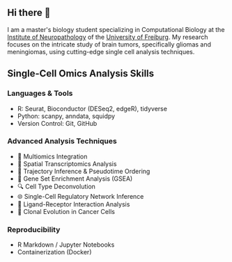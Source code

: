 ## Hi there 👋
I am a master's biology student specializing in Computational Biology at the [Institute of Neuropathology](https://www.uniklinik-freiburg.de/neuropathology.html) of the [University of Freiburg](https://uni-freiburg.de/en/). My research focuses on the intricate study of brain tumors, specifically gliomas and meningiomas, using cutting-edge single cell analysis techniques. 
## Single-Cell Omics Analysis Skills

### Languages & Tools
- R: Seurat, Bioconductor (DESeq2, edgeR), tidyverse
- Python: scanpy, anndata, squidpy
- Version Control: Git, GitHub

### Advanced Analysis Techniques
- 🧬 Multiomics Integration
- 🔬 Spatial Transcriptomics Analysis
- 🌳 Trajectory Inference & Pseudotime Ordering
- 🧮 Gene Set Enrichment Analysis (GSEA)
- 🔍 Cell Type Deconvolution
- 🌐 Single-Cell Regulatory Network Inference
- 🧩 Ligand-Receptor Interaction Analysis
- 🔬 Clonal Evolution in Cancer Cells

### Reproducibility
- R Markdown / Jupyter Notebooks
- Containerization (Docker)
<!--
**niklasbinder/niklasbinder** is a ✨ _special_ ✨ repository because its `README.md` (this file) appears on your GitHub profile.

Here are some ideas to get you started:

- 🔭 I’m currently working on ...
- 🌱 I’m currently learning ...
- 👯 I’m looking to collaborate on ...
- 🤔 I’m looking for help with ...
- 💬 Ask me about ...
- 📫 How to reach me: ...
- 😄 Pronouns: ...
- ⚡ Fun fact: ...
-->
